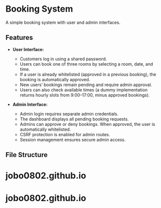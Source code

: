 # Booking System

A simple booking system with user and admin interfaces.

## Features
- **User Interface:**
  - Customers log in using a shared password.
  - Users can book one of three rooms by selecting a room, date, and time.
  - If a user is already whitelisted (approved in a previous booking), the booking is automatically approved.
  - New users’ bookings remain pending and require admin approval.
  - Users can also check available times (a dummy implementation returns hourly slots from 9:00–17:00, minus approved bookings).

- **Admin Interface:**
  - Admin login requires separate admin credentials.
  - The dashboard displays all pending booking requests.
  - Admins can approve or deny bookings. When approved, the user is automatically whitelisted.
  - CSRF protection is enabled for admin routes.
  - Session management ensures secure admin access.

## File Structure

# jobo0802.github.io
# jobo0802.github.io
